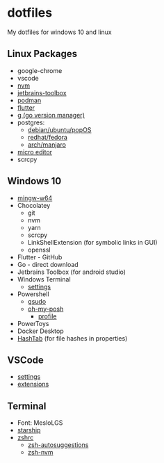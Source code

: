 # dotfiles

My dotfiles for windows 10 and linux

## Linux Packages

- google-chrome
- vscode
- [nvm](https://github.com/nvm-sh/nvm)
- [jetbrains-toolbox](https://www.jetbrains.com/toolbox-app/)
- [podman](https://podman.io/getting-started/installation)
- [flutter](https://flutter.dev/docs/get-started/install)
- [g (go version manager)](https://github.com/stefanmaric/g)
- postgres:
  - [debian/ubuntu/popOS](https://www.digitalocean.com/community/tutorials/how-to-install-and-use-postgresql-on-ubuntu-20-04)
  - [redhat/fedora](https://developer.fedoraproject.org/tech/database/postgresql/about.html)
  - [arch/manjaro](https://dev.to/tusharsadhwani/how-to-setup-postgresql-on-manjaro-linux-arch-412l)
- [micro editor](https://micro-editor.github.io)
- scrcpy

## Windows 10

- [mingw-w64](https://sourceforge.net/projects/mingw-w64/)
- Chocolatey
  - git
  - nvm
  - yarn
  - scrcpy
  - LinkShellExtension (for symbolic links in GUI)
  - openssl
- Flutter - GitHub
- Go - direct download
- Jetbrains Toolbox (for android studio)
- Windows Terminal
  - [settings](./windows-terminal-settings.jsonc)
- Powershell
  - [gsudo](https://github.com/gerardog/gsudo)
  - [oh-my-posh](https://github.com/JanDeDobbeleer/oh-my-posh)
    - [profile](./powershell-profile.ps1)
- PowerToys
- Docker Desktop
- [HashTab](http://implbits.com/products/hashtab/)
  (for file hashes in properties)

## VSCode

- [settings](./vscode-settings.jsonc)
- [extensions](./vscode-extensions)

## Terminal

- Font: MesloLGS
- [starship](https://starship.rs)
- [zshrc](./.zshrc)
  - [zsh-autosuggestions](https://github.com/zsh-users/zsh-autosuggestions)
  - [zsh-nvm](https://github.com/lukechilds/zsh-nvm)
